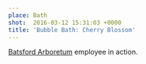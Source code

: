 ```yaml
---
place: Bath
shot:  2016-03-12 15:31:03 +0000
title: 'Bubble Bath: Cherry Blossom'
---
```


[Batsford Arboretum](https://en.wikipedia.org/wiki/Cherry_blossom#United_Kingdom) employee in action.
